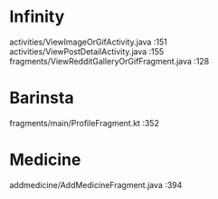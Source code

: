 # Infinity

activities/ViewImageOrGifActivity.java :151
activities/ViewPostDetailActivity.java :155
fragments/ViewRedditGalleryOrGifFragment.java :128

# Barinsta

fragments/main/ProfileFragment.kt :352

# Medicine

addmedicine/AddMedicineFragment.java :394
